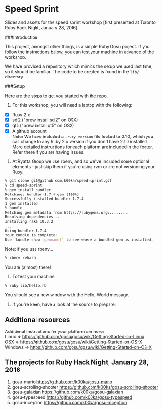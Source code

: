 Speed Sprint
============

Slides and assets for the speed sprint workshop [first presented at Toronto Ruby Hack Night, January 28, 2016]

###Introduction

This project, amongst other things, is a simple Ruby Gosu project. If you follow the instructions below, you can test your machine in advance of the workshop.

We have provided a repository which mimics the setup we used last time, so it should be familiar. The code to be created is found in the ``lib/`` directory.

###Setup

Here are the steps to get you started with the repo.

1. For this workshop, you will need a laptop with the following:
  - [x] Ruby 2.x  
  - [x] sdl2 ("brew install sdl2" on OSX)  
  - [x] qt5 ("brew install qt5" on OSX)  
  - [x] A github account  
  Note: We have included a ``.ruby-version`` file locked to 2.1.0, which you can change to any Ruby 2.x version if you don't have 2.1.0 installed  
  More detailed instructions for each platform are included in the footer. Refer there if you are having issues.

1. At Ryatta Group we use rbenv, and so we've included some optional elements - just skip them if you're using rvm or are not versioning your Ruby.

  ```sh
  % git clone git@github.com:k00ka/speed-sprint.git
  % cd speed-sprint
  % gem install bundler
  Fetching: bundler-1.7.4.gem (100%)
  Successfully installed bundler-1.7.4
  1 gem installed
  % bundle
  Fetching gem metadata from https://rubygems.org/.........
  Resolving dependencies...
  Installing rake 10.3.2
  ...
  Using bundler 1.7.4
  Your bundle is complete!
  Use `bundle show [gemname]` to see where a bundled gem is installed.
  ```
  Note: if you use rbenv...
  ```sh
  % rbenv rehash
  ```
  You are (almost) there!

1. To test your machine:
  ```sh
  % ruby lib/hello.rb
  ```
  You should see a new window with the Hello, World message.

1. If you're keen, have a look at the source to prepare.

## Additional resources

Additional instructions for your platform are here:  
Linux => https://github.com/gosu/gosu/wiki/Getting-Started-on-Linux  
OSX => https://github.com/gosu/gosu/wiki/Getting-Started-on-OS-X  
Windows => https://github.com/gosu/gosu/wiki/Getting-Started-on-OS-X  

## The projects for Ruby Hack Night, January 28, 2016
1. gosu-mario https://github.com/k00ka/gosu-mario
2. gosu-scrolling-shooter https://github.com/k00ka/gosu-scrolling-shooter
3. gosu-galaxian https://github.com/k00ka/gosu-galaxian
4. gosu-typespeed https://github.com/k00ka/gosu-typespeed
5. gosu-inception https://github.com/k00ka/gosu-inception
